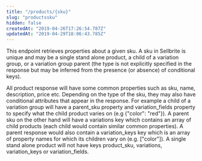 ```yaml
---
title: "/products/{sku}"
slug: "productssku"
hidden: false
createdAt: "2019-04-26T17:26:54.787Z"
updatedAt: "2019-04-29T18:06:43.785Z"
---
```

This endpoint retrieves properties about a given sku.  A sku in Sellbrite is unique and may be a single stand alone product, a child of a variation group, or a variation group parent (the type is not explicitly specified in the response but may be inferred from the presence (or absence) of conditional keys).  

All product response will have some common properties such as sku, name, description, price etc.  Depending on the type of the sku, they may also have conditional attributes that appear in the response.  For example a child of a variation group will have a parent_sku property and variation_fields property to specify what the child product varies on (e.g {"color": "red"}).  A parent sku on the other hand will have a variations key which contains an array of child products (each child would contain similar common properties).  A parent response would also contain a variation_keys key which is an array of property names for which its children vary on (e.g. ["color"]).  A single stand alone product will not have keys product_sku, variations, variation_keys or variation_fields.
